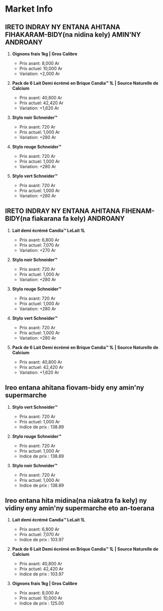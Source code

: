 # Market Info

## IRETO INDRAY NY ENTANA AHITANA FIHAKARAM-BIDY(na nidina kely) AMIN'NY ANDROANY

1. **Oignons frais 1kg | Gros Calibre**
   - Prix avant: 8,000 Ar
   - Prix actuel: 10,000 Ar
   - Variation: +2,000 Ar

2. **Pack de 6 Lait Demi écrémé en Brique Candia™ 1L | Source Naturelle de Calcium**
   - Prix avant: 40,800 Ar
   - Prix actuel: 42,420 Ar
   - Variation: +1,620 Ar

3. **Stylo noir Schneider™**
   - Prix avant: 720 Ar
   - Prix actuel: 1,000 Ar
   - Variation: +280 Ar

4. **Stylo rouge Schneider™**
   - Prix avant: 720 Ar
   - Prix actuel: 1,000 Ar
   - Variation: +280 Ar

5. **Stylo vert Schneider™**
   - Prix avant: 720 Ar
   - Prix actuel: 1,000 Ar
   - Variation: +280 Ar

## IRETO INDRAY NY ENTANA AHITANA FIHENAM-BIDY(na fiakarana fa kely) ANDROANY

1. **Lait demi écrémé Candia™ LeLait 1L**
   - Prix avant: 6,800 Ar
   - Prix actuel: 7,070 Ar
   - Variation: +270 Ar

2. **Stylo noir Schneider™**
   - Prix avant: 720 Ar
   - Prix actuel: 1,000 Ar
   - Variation: +280 Ar

3. **Stylo rouge Schneider™**
   - Prix avant: 720 Ar
   - Prix actuel: 1,000 Ar
   - Variation: +280 Ar

4. **Stylo vert Schneider™**
   - Prix avant: 720 Ar
   - Prix actuel: 1,000 Ar
   - Variation: +280 Ar

5. **Pack de 6 Lait Demi écrémé en Brique Candia™ 1L | Source Naturelle de Calcium**
   - Prix avant: 40,800 Ar
   - Prix actuel: 42,420 Ar
   - Variation: +1,620 Ar

## Ireo entana ahitana fiovam-bidy eny amin'ny supermarche

1. **Stylo vert Schneider™**
   - Prix avant: 720 Ar
   - Prix actuel: 1,000 Ar
   - Indice de prix : 138.89

2. **Stylo rouge Schneider™**
   - Prix avant: 720 Ar
   - Prix actuel: 1,000 Ar
   - Indice de prix : 138.89

3. **Stylo noir Schneider™**
   - Prix avant: 720 Ar
   - Prix actuel: 1,000 Ar
   - Indice de prix : 138.89

## Ireo entana hita midina(na niakatra fa kely) ny vidiny eny amin'ny supermarche eto an-toerana

1. **Lait demi écrémé Candia™ LeLait 1L**
   - Prix avant: 6,800 Ar
   - Prix actuel: 7,070 Ar
   - Indice de prix : 103.97

2. **Pack de 6 Lait Demi écrémé en Brique Candia™ 1L | Source Naturelle de Calcium**
   - Prix avant: 40,800 Ar
   - Prix actuel: 42,420 Ar
   - Indice de prix : 103.97

3. **Oignons frais 1kg | Gros Calibre**
   - Prix avant: 8,000 Ar
   - Prix actuel: 10,000 Ar
   - Indice de prix : 125.00

